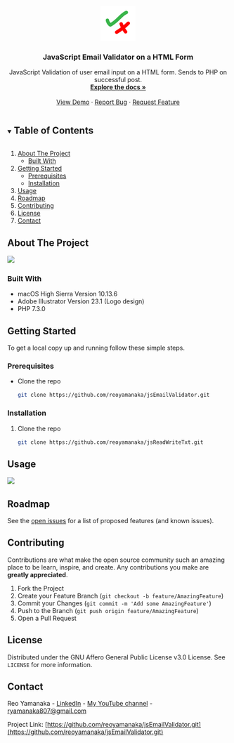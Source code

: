 <!--
*** Thanks for checking out this project. If you have a suggestion
*** that would make this better, please fork the repo and create a pull request
*** or simply open an issue with the tag "enhancement".
***
-->


<!-- PROJECT LOGO -->
<br />
<p align="center">
  <a href="https://github.com/reoyamanaka/jsEmailValidator.git">
    <img src="images/jsEmailValidator.gif" alt="Logo" width="80" height="80">
  </a>

  <h3 align="center">JavaScript Email Validator on a HTML Form</h3>

  <p align="center">
    JavaScript Validation of user email input on a HTML form. Sends to PHP on successful post.
    <br />
    <a href="https://github.com/reoyamanaka/jsEmailValidator"><strong>Explore the docs »</strong></a>
    <br />
    <br />
    <a href="#usage">View Demo</a>
    ·
    <a href="https://github.com/reoyamanaka/jsEmailValidator/issues">Report Bug</a>
    ·
    <a href="https://github.com/reoyamanaka/jsEmailValidator/issues">Request Feature</a>
  </p>
</p>



<!-- TABLE OF CONTENTS -->
<details open="open">
  <summary><h2 style="display: inline-block">Table of Contents</h2></summary>
  <ol>
    <li>
      <a href="#about-the-project">About The Project</a>
      <ul>
        <li><a href="#built-with">Built With</a></li>
      </ul>
    </li>
    <li>
      <a href="#getting-started">Getting Started</a>
      <ul>
        <li><a href="#prerequisites">Prerequisites</a></li>
        <li><a href="#installation">Installation</a></li>
      </ul>
    </li>
    <li><a href="#usage">Usage</a></li>
    <li><a href="#roadmap">Roadmap</a></li>
    <li><a href="#contributing">Contributing</a></li>
    <li><a href="#license">License</a></li>
    <li><a href="#contact">Contact</a></li>
  </ol>
</details>



<!-- ABOUT THE PROJECT -->
## About The Project

![](images/jsEmailValidatorDemo.gif)

### Built With

* macOS High Sierra Version 10.13.6
* Adobe Illustrator Version 23.1 (Logo design)
* PHP 7.3.0

<!-- GETTING STARTED -->
## Getting Started

To get a local copy up and running follow these simple steps.

### Prerequisites

* Clone the repo
  ```sh
  git clone https://github.com/reoyamanaka/jsEmailValidator.git
  ```

### Installation

1. Clone the repo
   ```sh
   git clone https://github.com/reoyamanaka/jsReadWriteTxt.git
   ```

<!-- USAGE -->
## Usage

![](images/jsEmailValidatorDemo.gif)


<!-- ROADMAP -->
## Roadmap

See the [open issues](https://github.com/reoyamanaka/jsEmailValidator/issues) for a list of proposed features (and known issues).



<!-- CONTRIBUTING -->
## Contributing

Contributions are what make the open source community such an amazing place to be learn, inspire, and create. Any contributions you make are **greatly appreciated**.

1. Fork the Project
2. Create your Feature Branch (`git checkout -b feature/AmazingFeature`)
3. Commit your Changes (`git commit -m 'Add some AmazingFeature'`)
4. Push to the Branch (`git push origin feature/AmazingFeature`)
5. Open a Pull Request



<!-- LICENSE -->
## License

Distributed under the GNU Affero General Public License v3.0 License. See `LICENSE` for more information.


<!-- CONTACT -->
## Contact

Reo Yamanaka - [LinkedIn](https://www.linkedin.com/in/reo-yamanaka-7a2289119/) - [My YouTube channel](https://www.youtube.com/channel/UCBwqp_MEM2XcSnq7kRvOB3A) - ryamanaka807@gmail.com

Project Link: [https://github.com/reoyamanaka/jsEmailValidator.git](https://github.com/reoyamanaka/jsEmailValidator.git)
